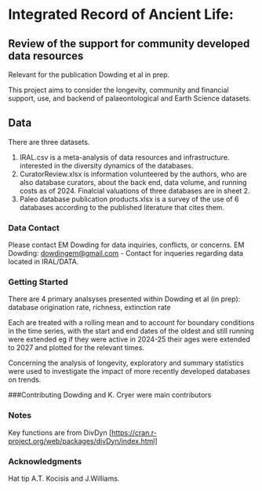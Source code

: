 # Integrated Record of Ancient Life: 
## Review of the support for community developed data resources

Relevant for the publication Dowding et al in prep.

This project aims to consider the longevity, community and financial support, use, and backend of palaeontological and Earth Science datasets.


## Data
There are three datasets. 
  1. IRAL.csv is a meta-analysis of data resources and infrastructure. interested in the diversity dynamics of the databases.
  2. CuratorReview.xlsx is information volunteered by the authors, who are also database curators, about the back end, data volume, and running costs as of 2024. Finalcial valuations of three databases are in sheet 2.
  3. Paleo database publication products.xlsx is a survey of the use of 6 databases according to the published literature that cites them. 

### Data Contact
Please contact EM Dowding for data inquiries, conflicts, or concerns. 
EM Dowding: dowdingem@gmail.com - Contact for inqueries regarding data located in IRAL/DATA.

### Getting Started
There are 4 primary analsyses presented within Dowding et al (in prep): database  origination rate, richness, extinction rate

Each are treated with a rolling mean and to account for boundary conditions in the time series, with the start and end dates of the oldest and still running were extended eg if they were active in 2024-25 their ages were extended to 2027 and plotted for the relevant times.

Concerning the analysis of longevity, exploratory and summary statistics were used to investigate the impact of more recently developed databases on trends.

###Contributing
Dowding and K. Cryer were main contributors

### Notes
Key functions are from DivDyn [https://cran.r-project.org/web/packages/divDyn/index.html]


### Acknowledgments
Hat tip A.T. Kocisis and J.Williams.
